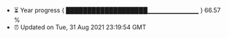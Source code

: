 - ⏳ Year progress { ███████████████████▁▁▁▁▁▁▁▁▁▁▁ } 66.57 %
- ⏰ Updated on Tue, 31 Aug 2021 23:19:54 GMT

